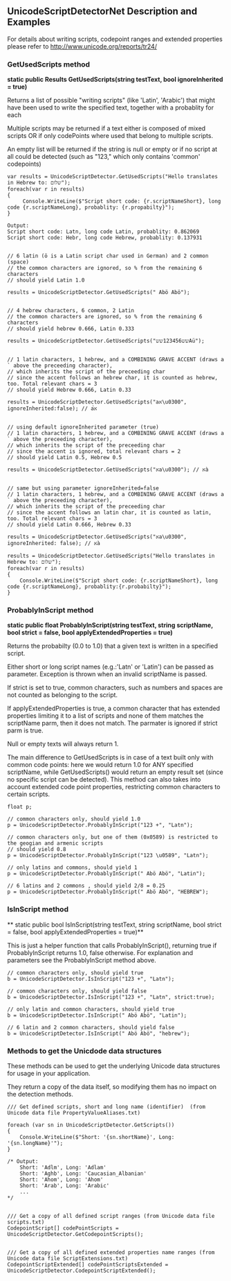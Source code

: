 ﻿## UnicodeScriptDetectorNet Description and Examples

For details about writing scripts, codepoint ranges and extended properties please refer to 
http://www.unicode.org/reports/tr24/

### GetUsedScripts method  

**static public Results GetUsedScripts(string testText, bool ignoreInherited = true)**

Returns a list of possible "writing scripts" (like 'Latin', 'Arabic') that might have been used to write the specified text, together with a probablity for each

Multiple scripts may be returned if a text either is composed of mixed scripts OR if only codePoints where used that belong
to multiple scripts.

An empty list will be returned if the string is null or empty or if no script at all could be detected (such as "123," which only contains 'common' codepoints)


    var results = UnicodeScriptDetector.GetUsedScripts("Hello translates in Hebrew to: שלום");  
    foreach(var r in results)  
    {  
         Console.WriteLine($"Script short code: {r.scriptNameShort}, long code {r.scriptNameLong}, probablity: {r.propabilty}");  
    }  

    Output:  
    Script short code: Latn, long code Latin, probablity: 0.862069  
    Script short code: Hebr, long code Hebrew, probablity: 0.137931   


    // 6 latin (ö is a Latin script char used in German) and 2 common (space)
    // the common characters are ignored, so % from the remaining 6 characters
    // should yield Latin 1.0

    results = UnicodeScriptDetector.GetUsedScripts(" Abö Abö");


    // 4 hebrew characters, 6 common, 2 Latin 
    // the common characters are ignored, so % from the remaining 6 characters
    // should yield hebrew 0.666, Latin 0.333

    results = UnicodeScriptDetector.GetUsedScripts("שש123456ששAü");


    // 1 latin characters, 1 hebrew, and a COMBINING GRAVE ACCENT (draws a ` above the preceeding character),
    // which inherits the script of the preceeding char
    // since the accent follows an hebrew char, it is counted as hebrew, too. Total relevant chars = 3
    // should yield Hebrew 0.666, Latin 0.33

    results = UnicodeScriptDetector.GetUsedScripts("aא\u0300", ignoreInherited:false); // aא̀


	// using default ignoreInherited parameter (true)
    // 1 latin characters, 1 hebrew, and a COMBINING GRAVE ACCENT (draws a ` above the preceeding character),
    // which inherits the script of the preceeding char
    // since the accent is ignored, total relevant chars = 2
    // should yield Latin 0.5, Hebrew 0.5

    results = UnicodeScriptDetector.GetUsedScripts("אa\u0300"); // אà


    // same but using parameter ignoreInherited=false
    // 1 latin characters, 1 hebrew, and a COMBINING GRAVE ACCENT (draws a ` above the preceeding character),
    // which inherits the script of the preceeding char
    // since the accent follows an latin char, it is counted as latin, too. Total relevant chars = 3
    // should yield Latin 0.666, Hebrew 0.33

    results = UnicodeScriptDetector.GetUsedScripts("אa\u0300", ignoreInherited: false); // אà

    results = UnicodeScriptDetector.GetUsedScripts("Hello translates in Hebrew to: שלום");
    foreach(var r in results)
    {
        Console.WriteLine($"Script short code: {r.scriptNameShort}, long code {r.scriptNameLong}, probablity:{r.probabilty}");
    }



### ProbablyInScript method  
**static public float ProbablyInScript(string testText, string scriptName, bool strict = false, bool applyExtendedProperties = true)**

Returns the probabilty (0.0 to 1.0) that a given text is written in a specified script.

Either short or long script names (e.g.:'Latn' or 'Latin') can be passed as parameter. Exception is thrown when an invalid scriptName is passed.

If strict is set to true, common characters, such as numbers and spaces are not counted as belonging to the script.

If applyExtendedProperties is true, a common character that has extended properties limiting it to a list of scripts and none of them matches the scriptName parm, then it does not match. The parmater is ignored if strict parm is true.

Null or empty texts will always return 1.

The main difference to GetUsedScripts is in case of a text built only with common code points:
here we would return 1.0 for ANY specified scriptName, while GetUsedScripts() would return an empty result set (since no specific script can be detected).
This method can also takes into account extended code point properties, restricting common characters
to certain scripts.

    float p;
            
    // common characters only, should yield 1.0
    p = UnicodeScriptDetector.ProbablyInScript("123 +", "Latn");

    // common characters only, but one of them (0x0589) is restricted to the geogian and armenic scripts 
    // should yield 0.8
    p = UnicodeScriptDetector.ProbablyInScript("123 \u0589", "Latn");           

    // only latins and commons, should yield 1
    p = UnicodeScriptDetector.ProbablyInScript(" Abö Abö", "Latin");

    // 6 latins and 2 commons , should yield 2/8 = 0.25
    p = UnicodeScriptDetector.ProbablyInScript(" Abö Abö", "HEBREW");



### IsInScript method  

**        static public bool IsInScript(string testText, string scriptName, bool strict = false, bool applyExtendedProperties = true)**

This is just a helper function that calls ProbablyInScript(), returning true if ProbablyInScript returns 1.0, false otherwise.
For explanation and parameters see the ProbablyInScript method above. 

    // common characters only, should yield true
    b = UnicodeScriptDetector.IsInScript("123 +", "Latn");

    // common characters only, should yield false
    b = UnicodeScriptDetector.IsInScript("123 +", "Latn", strict:true);

    // only latin and common characters, should yield true
    b = UnicodeScriptDetector.IsInScript(" Abö Abö", "Latin");

    // 6 latin and 2 common characters, should yield false
    b = UnicodeScriptDetector.IsInScript(" Abö Abö", "hebrew");


### Methods to get the Unicdode data structures
These methods can be used to get the underlying Unicode data structures for usage in your application.

They return a copy of the data itself, so modifying them has no impact on the detection methods.

	/// Get defined scripts, short and long name (identifier)  (from Unicode data file PropertyValueAliases.txt)

    foreach (var sn in UnicodeScriptDetector.GetScripts())
    {
        Console.WriteLine($"Short: '{sn.shortName}', Long: '{sn.longName}'");
    }

    /* Output:
        Short: 'Adlm', Long: 'Adlam'
        Short: 'Aghb', Long: 'Caucasian_Albanian'
        Short: 'Ahom', Long: 'Ahom'
        Short: 'Arab', Long: 'Arabic'          
        ...
    */


    /// Get a copy of all defined script ranges (from Unicode data file scripts.txt)
	CodepointScript[] codePointScripts = UnicodeScriptDetector.GetCodepointScripts();


    /// Get a copy of all defined extended properties name ranges (from Unicode data file ScriptExtensions.txt)
	CodepointScriptExtended[] codePointScriptsExtended = UnicodeScriptDetector.CodepointScriptExtended();




